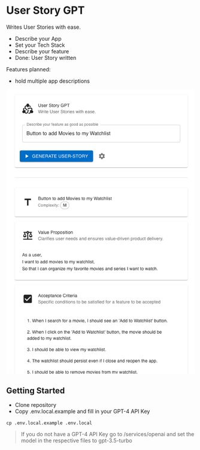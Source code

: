 # User Story GPT

Writes User Stories with ease.

- Describe your App
- Set your Tech Stack
- Describe your feature
- Done: User Story written

Features planned:

- hold multiple app descriptions

![userStoryGpt](/public/user-story-gpt.png)

## Getting Started

- Clone repository
- Copy .env.local.example and fill in your GPT-4 API Key

```
cp .env.local.example .env.local
```

> If you do not have a GPT-4 API Key go to /services/openai and set the model in the respective files to gpt-3.5-turbo
